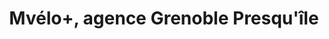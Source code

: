 ---
title: "Mvélo+, agence Grenoble Presqu'île"
url: /grenoble/mvelo-agence-grenoble-presquile/
shop: Mieten
---